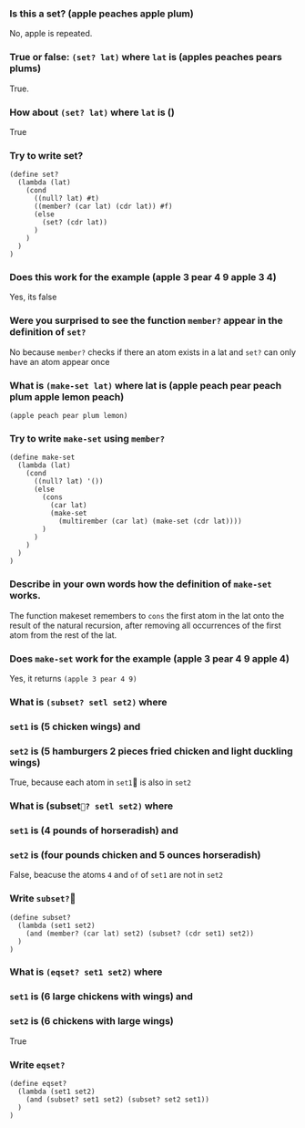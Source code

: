 ###  Is this a set? (apple peaches apple plum)
No, apple is repeated.

### True or false: `(set? lat)` where `lat` is (apples peaches pears plums)
True.

### How about `(set? lat)` where `lat` is ()
True

### Try to write set?
```
(define set?
  (lambda (lat)
    (cond
      ((null? lat) #t)
      ((member? (car lat) (cdr lat)) #f)
      (else
        (set? (cdr lat))
      )
    )
  )
)
```

### Does this work for the example (apple 3 pear 4 9 apple 3 4)
Yes, its false

### Were you surprised to see the function `member?` appear in the definition of `set?`
No because `member?` checks if there an atom exists in a lat and `set?` can only have an atom appear once

###  What is `(make-set lat)` where lat is (apple peach pear peach plum apple lemon peach)
`(apple peach pear plum lemon)`

### Try to write `make-set` using `member?`
```
(define make-set
  (lambda (lat)
    (cond
      ((null? lat) '())
      (else
        (cons
          (car lat)
          (make-set
            (multirember (car lat) (make-set (cdr lat))))
        )
      )
    )
  )
)
```

### Describe in your own words how the definition of `make-set` works.
The function makeset remembers to `cons` the first atom in the lat onto the result of the natural recursion,
after removing all occurrences of the first atom from the rest of the lat.

### Does `make-set` work for the example (apple 3 pear 4 9 apple 4)
Yes, it returns `(apple 3 pear 4 9)`

### What is `(subset? setl set2)` where
### `set1` is (5 chicken wings) and
### `set2` is (5 hamburgers 2 pieces fried chicken and light duckling wings)
True, because each atom in `set1` is also in `set2`

### What is (subset`? setl set2)` where
### `set1` is (4 pounds of horseradish) and
### `set2` is (four pounds chicken and 5 ounces horseradish)
False, beacuse the atoms `4` and `of` of `set1` are not in `set2`

### Write `subset?`
```
(define subset?
  (lambda (set1 set2)
    (and (member? (car lat) set2) (subset? (cdr set1) set2))
  )
)
```

### What is `(eqset? set1 set2)` where
### `set1` is (6 large chickens with wings) and
### `set2` is (6 chickens with large wings)
True

### Write `eqset?`
```
(define eqset?
  (lambda (set1 set2)
    (and (subset? set1 set2) (subset? set2 set1))
  )
)
```

